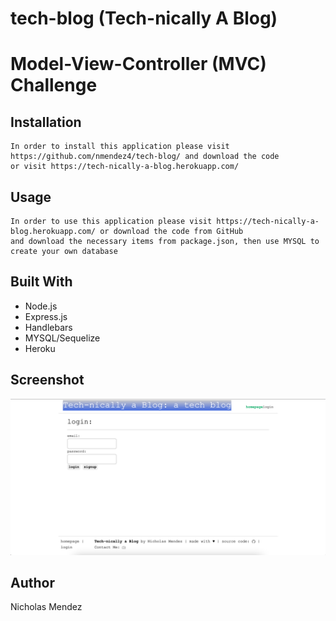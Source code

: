 # tech-blog (Tech-nically A Blog)
# Model-View-Controller (MVC) Challenge

## Installation
```
In order to install this application please visit 
https://github.com/nmendez4/tech-blog/ and download the code
or visit https://tech-nically-a-blog.herokuapp.com/ 
```

## Usage
```
In order to use this application please visit https://tech-nically-a-blog.herokuapp.com/ or download the code from GitHub 
and download the necessary items from package.json, then use MYSQL to create your own database
```

## Built With
* Node.js
* Express.js
* Handlebars
* MYSQL/Sequelize
* Heroku

## Screenshot
![Screenshot-of-app](/public/images/tech_blog.png)

## Author
Nicholas Mendez
